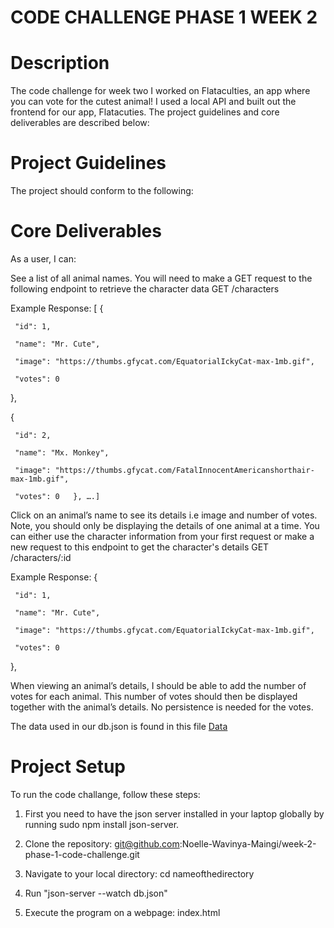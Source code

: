 # CODE CHALLENGE PHASE 1 WEEK 2

# Description

The code challenge for week two I worked on Flataculties, an app where you can vote for the cutest animal! I used a local API and built out the frontend for our app, Flatacuties. The project guidelines and core deliverables are described below:

# Project Guidelines

The project should conform to the following:

# Core Deliverables

As a user, I can:

See a list of all animal names. You will need to make a GET request to the following endpoint to retrieve the character data
 GET /characters

Example Response:
[
   {

     "id": 1,

     "name": "Mr. Cute",

     "image": "https://thumbs.gfycat.com/EquatorialIckyCat-max-1mb.gif",

     "votes": 0

   },

   {

     "id": 2,

     "name": "Mx. Monkey",

     "image": "https://thumbs.gfycat.com/FatalInnocentAmericanshorthair-max-1mb.gif",

     "votes": 0   }, ….]
Click on an animal’s name to see its details i.e image and number of votes. Note, you should only be displaying the details of one animal at a time. You can either use the character information from your first request or make a new request to this endpoint to get the character's details 
GET /characters/:id

Example Response: 
{

     "id": 1,

     "name": "Mr. Cute",

     "image": "https://thumbs.gfycat.com/EquatorialIckyCat-max-1mb.gif",

     "votes": 0

   },
 

When viewing an animal’s details, I should be able to add the number of votes for each animal. This number of votes should then be displayed together with the animal’s details. No persistence is needed for the votes.

The data used in our db.json is found in this file [Data](https://docs.google.com/document/d/1EUcHU9gkydR3IfJDTebW5iNHP2BCMRcv508R7BAXSvo/edit)

# Project Setup

To run the code challange, follow these steps:

1. First you need to have the json server installed in your laptop globally by running sudo npm install json-server.

2. Clone the repository: git@github.com:Noelle-Wavinya-Maingi/week-2-phase-1-code-challenge.git

3. Navigate to your local directory: cd nameofthedirectory

4. Run "json-server --watch db.json"

5. Execute the program on a webpage: index.html



